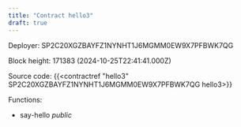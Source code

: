 ```yaml
---
title: "Contract hello3"
draft: true
---
```

Deployer: SP2C20XGZBAYFZ1NYNHT1J6MGMM0EW9X7PFBWK7QG


 



Block height: 171383 (2024-10-25T22:41:41.000Z)

Source code: {{<contractref "hello3" SP2C20XGZBAYFZ1NYNHT1J6MGMM0EW9X7PFBWK7QG hello3>}}

Functions:

* say-hello _public_
